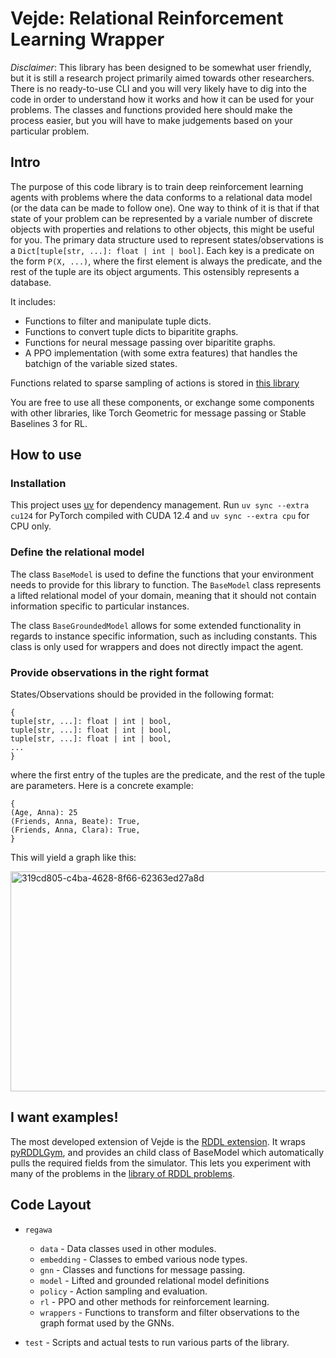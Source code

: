 # Vejde: Relational Reinforcement Learning Wrapper

*Disclaimer*: This library has been designed to be somewhat user friendly, but it is still a research project primarily aimed towards other researchers. There is no ready-to-use CLI and you will very likely have to dig into the code in order to understand how it works and how it can be used for your problems. The classes and functions provided here should make the process easier, but you will have to make judgements based on your particular problem.

## Intro

The purpose of this code library is to train deep reinforcement learning agents with problems where the data conforms to a relational data model (or the data can be made to follow one). One way to think of it is that if that state of your problem can be represented by a variale number of discrete objects with properties and relations to other objects, this might be useful for you. The primary data structure used to represent states/observations is a `Dict[tuple[str, ...]: float | int | bool]`. Each key is a predicate on the form `P(X, ...)`, where the first element is always the predicate, and the rest of the tuple are its object arguments. This ostensibly represents a database.

It includes:

- Functions to filter and manipulate tuple dicts.
- Functions to convert tuple dicts to biparitite graphs.
- Functions for neural message passing over biparitite graphs.
- A PPO implementation (with some extra features) that handles the batchign of the variable sized states. 

Functions related to sparse sampling of actions is stored in [this library](https://github.com/kasanari/GNN)

You are free to use all these components, or exchange some components with other libraries, like Torch Geometric for message passing or Stable Baselines 3 for RL. 

## How to use

### Installation

This project uses [uv](https://docs.astral.sh/uv/) for dependency management. Run `uv sync --extra cu124` for PyTorch compiled with CUDA 12.4 and `uv sync --extra cpu` for CPU only. 

### Define the relational model

The class `BaseModel` is used to define the functions that your environment needs to provide for this library to function. The `BaseModel` class represents a lifted relational model of your domain, meaning that it should not contain information specific to particular instances.

The class `BaseGroundedModel` allows for some extended functionality in regards to instance specific information, such as including constants. This class is only used for wrappers and does not directly impact the agent.

### Provide observations in the right format

States/Observations should be provided in the following format:

```
{
tuple[str, ...]: float | int | bool,
tuple[str, ...]: float | int | bool,
tuple[str, ...]: float | int | bool,
...
}
```
where the first entry of the tuples are the predicate, and the rest of the tuple are parameters. Here is a concrete example:

```
{
(Age, Anna): 25
(Friends, Anna, Beate): True,
(Friends, Anna, Clara): True,
}
```

This will yield a graph like this:

<img width="632" height="352" alt="319cd805-c4ba-4628-8f66-62363ed27a8d" src="https://github.com/user-attachments/assets/ecc28251-e33a-4611-97d0-91c2283688bf" />

## I want examples!

The most developed extension of Vejde is the [RDDL extension](https://github.com/kasanari/vejde-rddl). 
It wraps [pyRDDLGym](https://github.com/pyrddlgym-project/pyRDDLGym), and provides an child class of BaseModel which automatically pulls the required fields from the simulator.
This lets you experiment with many of the problems in the [library of RDDL problems](https://github.com/pyrddlgym-project/rddlrepository). 

## Code Layout

- `regawa`
  - `data` - Data classes used in other modules.
  - `embedding` - Classes to embed various node types.
  - `gnn` - Classes and functions for message passing. 
  - `model` - Lifted and grounded relational model definitions
  - `policy` - Action sampling and evaluation.
  - `rl` - PPO and other methods for reinforcement learning.
  - `wrappers` - Functions to transform and filter observations to the graph format used by the GNNs.  

- `test` - Scripts and actual tests to run various parts of the library.
